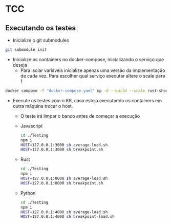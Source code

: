# TCC

## Executando os testes

- Inicialize o git submodules

```sh
git submodule init
```

- Inicialize os containers no docker-compose, inicializando o serviço que deseja
  - Para isolar variáveis inicialize apenas uma versão da implementação de cada vez. Para escolher qual serviço executar altere o scale para 1

```sh
docker compose -f "docker-compose.yaml" up -d --build --scale rust-shortener=0 --scale javascript-shortener=0
```

- Execute os testes com o K6, caso esteja executando os containers em outra máquina trocar o host.
  - O teste irá limpar o banco antes de começar a execução

  - Javascript

    ```sh
    cd ./Testing
    npm i
    HOST=127.0.0.1:3000 sh average-load.sh
    HOST=127.0.0.1:3000 sh breakpoint.sh
    ```

  - Rust

    ```sh
    cd ./Testing
    npm i
    HOST=127.0.0.1:8000 sh average-load.sh
    HOST=127.0.0.1:8000 sh breakpoint.sh
    ```

  - Python

    ```sh
    cd ./Testing
    npm i
    HOST=127.0.0.1:4000 sh average-load.sh
    HOST=127.0.0.1:4000 sh breakpoint-load.sh
    ```
